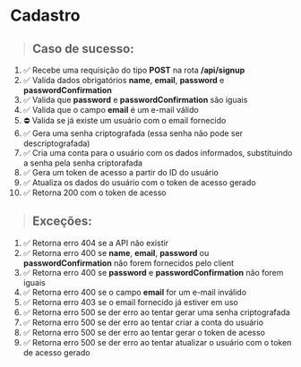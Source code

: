 # Cadastro

> ## Caso de sucesso:
 1. ✅ Recebe uma requisição do tipo **POST** na rota **/api/signup**
 2. ✅ Valida dados obrigatórios **name**, **email**, **password** e **passwordConfirmation**
 3. ✅ Valida que **password** e **passwordConfirmation** são iguais
 4. ✅ Valida que o campo **email** é um e-mail válido
 5. ⛔️ Valida se já existe um usuário com o email fornecido
 6. ✅ Gera uma senha criptografada (essa senha não pode ser descriptografada)
 7. ✅ Cria uma conta para o usuário com os dados informados, substituindo a senha pela senha criptorafada
 8. ✅ Gera um token de acesso a partir do ID do usuário
 9. ✅ Atualiza os dados do usuário com o token de acesso gerado
10. ✅  Retorna 200 com o token de acesso
> ## Exceções:
 1. ✅ Retorna erro 404 se a API não existir
 2. ✅ Retorna erro 400 se **name**, **email**, **password** ou **passwordConfirmation** não forem fornecidos pelo client
 3. ✅ Retorna erro 400 se **password** e **passwordConfirmation** não forem iguais
 4. ✅ Retorna erro 400 se o campo **email** for um e-mail inválido
 5. ✅ Retorna erro 403 se o email fornecido já estiver em uso
 6. ✅ Retorna erro 500 se der erro ao tentar gerar uma senha criptografada
 7. ✅ Retorna erro 500 se der erro ao tentar criar a conta do usuário
 8. ✅ Retorna erro 500 se der erro ao tentar gerar o token de acesso
 9. ✅ Retorna erro 500 se der erro ao tentar atualizar o usuário com o token de acesso gerado